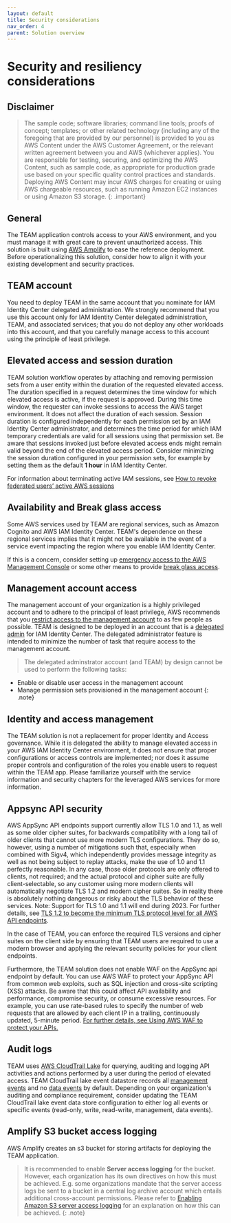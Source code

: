 ```yaml
---
layout: default
title: Security considerations
nav_order: 4
parent: Solution overview
---
```


# Security and resiliency considerations

## Disclaimer

> The sample code; software libraries; command line tools; proofs of concept; templates; or other related technology (including any of the foregoing that are provided by our personnel) is provided to you as AWS Content under the AWS Customer Agreement, or the relevant written agreement between you and AWS (whichever applies). You are responsible for testing, securing, and optimizing the AWS Content, such as sample code, as appropriate for production grade use based on your specific quality control practices and standards. Deploying AWS Content may incur AWS charges for creating or using AWS chargeable resources, such as running Amazon EC2 instances or using Amazon S3 storage.
{: .important}

## General
The TEAM application controls access to your AWS environment, and you must manage it with great care to prevent unauthorized access. This solution is built using [AWS Amplify](https://aws.amazon.com/amplify/?trk=4301a4e1-3af3-45f9-8fdc-1400729d3f5e&sc_channel=ps&ef_id=CjwKCAjw-IWkBhBTEiwA2exyO5PnFA0vC0o18XhqmQ-lXoUehrKeULiRV5vuthJi1b5DS8-3gwv9VRoCJtMQAvD_BwE:G:s&s_kwcid=AL!4422!3!656437113991!e!!g!!aws%20amplify!20039309735!148673400379) to ease the reference deployment. Before operationalizing this solution, consider how to align it with your existing development and security practices.

## TEAM account
You need to deploy TEAM in the same account that you nominate for IAM Identity Center delegated administration. We strongly recommend that you use this account only for IAM Identity Center delegated administration, TEAM, and associated services; that you do not deploy any other workloads into this account, and that you carefully manage access to this account using the principle of least privilege.

## Elevated access and session duration
TEAM solution workflow operates by attaching and removing permission sets from a user entity within the duration of the requested elevated access. The duration specified in a request determines the time window for which elevated access is active, if the request is approved. During this time window, the requester can invoke sessions to access the AWS target environment. It does not affect the duration of each session. Session duration is configured independently for each permission set by an IAM Identity Center administrator, and determines the time period for which IAM temporary credentials are valid for all sessions using that permission set. Be aware that sessions invoked just before elevated access ends might remain valid beyond the end of the elevated access period. Consider minimizing the session duration configured in your permission sets, for example by setting them as the default **1 hour** in IAM Identity Center.

For information about terminating active IAM sessions, see [How to revoke federated users’ active AWS sessions](https://aws.amazon.com/blogs/security/how-to-revoke-federated-users-active-aws-sessions/) 

## Availability and Break glass access
Some AWS services used by TEAM are regional services, such as Amazon Cognito and AWS IAM Identity Center. TEAM's dependence on these regional services implies that it might not be available in the event of a service event impacting the region where you enable IAM Identity Center.

If this is a concern, consider setting up [emergency access to the AWS Management Console](https://docs.aws.amazon.com/singlesignon/latest/userguide/emergency-access.html) or some other means to provide [break glass access](https://docs.aws.amazon.com/whitepapers/latest/organizing-your-aws-environment/break-glass-access.html).

## Management account access
The management account of your organization is a highly privileged account and to adhere to the principal of least privilege, AWS recommends that you [restrict access to the management account](https://docs.aws.amazon.com/organizations/latest/userguide/orgs_best-practices_mgmt-acct.html#best-practices_mgmt-use) to as few people as possible.
TEAM is designed to be deployed in an account that is a [delegated admin](https://docs.aws.amazon.com/singlesignon/latest/userguide/delegated-admin.html) for IAM Identity Center. The delegated administrator feature is intended to minimize the number of task that require access to the management account.

> The delegated adminstrator account (and TEAM) by design cannot be used to perform the following tasks:
  - Enable or disable user access in the management account
  - Manage permission sets provisioned in the management account
{: .note}

## Identity and access management
The TEAM solution is not a replacement for proper Identity and Access governance. While it is delegated the ability to manage elevated access in your AWS IAM Identity Center environment, it does not ensure that proper configurations or access controls are implemented; nor does it assume proper controls and configuration of the roles you enable users to request within the TEAM app. Please familiarize yourself with the service information and security chapters for the leveraged AWS services for more information.

## Appsync API security
AWS AppSync API endpoints support currently allow TLS 1.0 and 1.1, as well as some older cipher suites, for backwards compatibility with a long tail of older clients that cannot use more modern TLS configurations. They do so, however, using a number of mitigations such that, especially when combined with Sigv4, which independently provides message integrity as well as not being subject to replay attacks, make the use of 1.0 and 1.1 perfectly reasonable. In any case, those older protocols are only offered to clients, not required; and the actual protocol and cipher suite are fully client-selectable, so any customer using more modern clients will automatically negotiate TLS 1.2 and modern cipher suites. So in reality there is absolutely nothing dangerous or risky about the TLS behavior of these services. Note: Support for TLS 1.0 and 1.1 will end during 2023. For further details, see [TLS 1.2 to become the minimum TLS protocol level for all AWS API endpoints](https://aws.amazon.com/blogs/security/tls-1-2-required-for-aws-endpoints/).

In the case of TEAM, you can enforce the required TLS versions and cipher suites on the client side by ensuring that TEAM users are required to use a modern browser and applying the relevant security policies for your client endpoints.

Furthermore, the TEAM solution does not enable WAF on the AppSync api endpoint by default. You can use AWS WAF to protect your AppSync API from common web exploits, such as SQL injection and cross-site scripting (XSS) attacks. Be aware that this could affect API availability and performance, compromise security, or consume excessive resources. For example, you can use rate-based rules to specify the number of web requests that are allowed by each client IP in a trailing, continuously updated, 5-minute period.  [ For further details, see Using AWS WAF to protect your APIs.](https://docs.aws.amazon.com/appsync/latest/devguide/WAF-Integration.html)

## Audit logs
TEAM uses [AWS CloudTrail Lake](https://docs.aws.amazon.com/awscloudtrail/latest/userguide/cloudtrail-lake.html) for querying, auditing and logging API activities and actions performed by a user during the period of elevated access.
TEAM CloudTrail lake event datastore records all [management events](https://docs.aws.amazon.com/awscloudtrail/latest/userguide/logging-management-events-with-cloudtrail.html) and no [data events](https://docs.aws.amazon.com/awscloudtrail/latest/userguide/logging-data-events-with-cloudtrail.html) by default. Depending on your organization's auditing and compliance requirement, consider updating the TEAM CloudTrail lake event data store configuration to either log all events or specific events (read-only, write, read-write, management, data events).

## Amplify S3 bucket access logging
AWS Amplify creates an s3 bucket for storing artifacts for deploying the TEAM application. 
> It is recommended to enable **Server access logging** for the bucket. However, each organization has its own directives on how this must be achieved. E.g. some organizations mandate that the server access logs be sent to a bucket in a central log archive account which entails additional cross-account permissions. Please refer to [Enabling Amazon S3 server access logging](https://docs.aws.amazon.com/AmazonS3/latest/userguide/enable-server-access-logging.html) for an explanation on how this can be achieved.
{: .note}